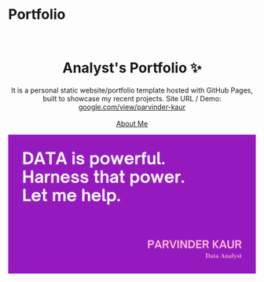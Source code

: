# Portfolio
<!-- PROJECT LOGO -->
<br />
<p align="center">
  <h1 align="center">Analyst's Portfolio ✨</h1>
  <p align="center">
    It is a personal static website/portfolio template hosted with GitHub Pages, built to showcase my recent projects. Site URL / Demo: 
    <a href="https://sites.google.com/view/parvinder-kaur">google.com/view/parvinder-kaur</a>
    <br />
    <br />
    <a href="https://sites.google.com/view/parvinder-kaur/about?authuser=0">About Me</a>
  </p>
</p>

  
[![Site preview](https://github.com/ParvinderKaur014/Portfolio/blob/main/PortFolio.png)](https://sites.google.com/view/parvinder-kaur)
